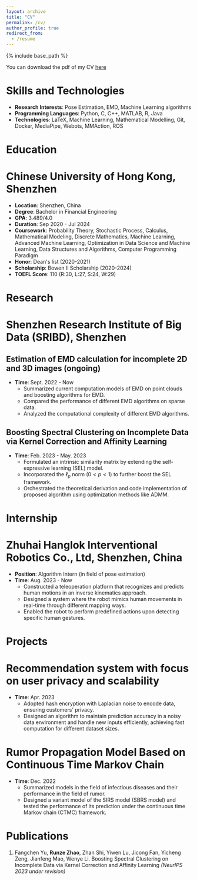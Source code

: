 ```yaml
---
layout: archive
title: "CV"
permalink: /cv/
author_profile: true
redirect_from:
  - /resume
---
```


{% include base_path %}

You can download the pdf of my CV [here](https://github.com/RandulfZrz/RandulfZrz.github.io/blob/master/files/CV_RUNZE_ZHAO.pdf)

Skills and Technologies
======

* **Research Interests**: Pose Estimation, EMD, Machine Learning algorithms
* **Programming Languages**: Python, C, C++, MATLAB, R, Java
* **Technologies**: LaTeX, Machine Learning, Mathematical Modelling, Git, Docker, MediaPipe, Webots, MMAction, ROS

Education
======

# Chinese University of Hong Kong, Shenzhen
* **Location**: Shenzhen, China
* **Degree**: Bachelor in Financial Engineering
* **GPA**: 3.489/4.0
* **Duration**: Sep 2020 - Jul 2024
* **Coursework**: Probability Theory, Stochastic Process, Calculus, Mathematical Modeling, Discrete Mathematics, Machine Learning, Advanced Machine Learning, Optimization in Data Science and Machine Learning, Data Structures and Algorithms, Computer Programming Paradigm
* **Honor**: Dean's list (2020-2021)
* **Scholarship**: Bowen II Scholarship (2020-2024)
* **TOEFL Score**: 110 (R:30, L:27, S:24, W:29)

Research
======

# Shenzhen Research Institute of Big Data (SRIBD), Shenzhen

## Estimation of EMD calculation for incomplete 2D and 3D images (ongoing)
- **Time**: Sept. 2022 - Now
  - Summarized current computation models of EMD on point clouds and boosting algorithms for EMD.
  - Compared the performance of different EMD algorithms on sparse data.
  - Analyzed the computational complexity of different EMD algorithms.

## Boosting Spectral Clustering on Incomplete Data via Kernel Correction and Affinity Learning
- **Time**: Feb. 2023 - May. 2023
  - Formulated an intrinsic similarity matrix by extending the self-expressive learning (SEL) model.
  - Incorporated the  $\ell_p$ norm  $(0<p<1)$ to further boost the SEL framework.
  - Orchestrated the theoretical derivation and code implementation of proposed algorithm using optimization methods like ADMM.

Internship
======

# Zhuhai Hanglok Interventional Robotics Co., Ltd, Shenzhen, China
- **Position**: Algorithm Intern (in field of pose estimation)
- **Time**: Aug. 2023 - Now
  - Constructed a teleoperation platform that recognizes and predicts human motions in an inverse kinematics approach.
  - Designed a system where the robot mimics human movements in real-time through different mapping ways.
  - Enabled the robot to perform predefined actions upon detecting specific human gestures.

Projects
======

# Recommendation system with focus on user privacy and scalability
- **Time**: Apr. 2023
  - Adopted hash encryption with Laplacian noise to encode data, ensuring customers' privacy.
  - Designed an algorithm to maintain prediction accuracy in a noisy data environment and handle new inputs efficiently, achieving fast computation for different dataset sizes.

# Rumor Propagation Model Based on Continuous Time Markov Chain
- **Time**: Dec. 2022
  - Summarized models in the field of infectious diseases and their performance in the field of rumor.
  - Designed a variant model of the SIRS model (SBRS model) and tested the performance of its prediction under the continuous time Markov chain (CTMC) framework.

Publications
======
1. Fangchen Yu, **Runze Zhao**, Zhan Shi, Yiwen Lu, Jicong Fan, Yicheng Zeng, Jianfeng Mao, Wenye Li. Boosting Spectral Clustering on Incomplete Data via Kernel Correction and Affinity Learning *(NeurIPS 2023 under revision)*

